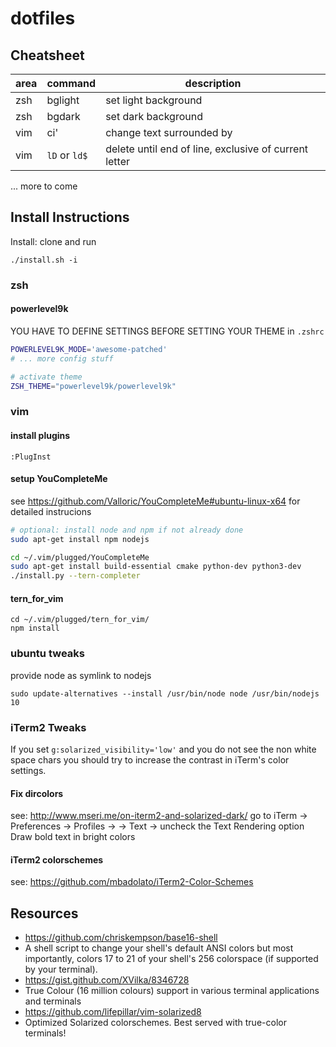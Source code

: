 # dotfiles

## Cheatsheet

| area | command      | description                                           |
|------|--------------|-------------------------------------------------------|
| zsh  | bglight      | set light background                                  |
| zsh  | bgdark       | set dark background                                   |
| vim  | ci'          | change text surrounded by                             |
| vim  | `lD` or `ld$`| delete until end of line, exclusive of current letter |

... more to come


## Install Instructions

Install: clone and run 

```
./install.sh -i
```
### zsh

#### powerlevel9k

YOU HAVE TO DEFINE SETTINGS BEFORE SETTING YOUR THEME in `.zshrc`

```bash
POWERLEVEL9K_MODE='awesome-patched'
# ... more config stuff

# activate theme
ZSH_THEME="powerlevel9k/powerlevel9k"
```

### vim

#### install plugins

```
:PlugInst
```

#### setup YouCompleteMe

see https://github.com/Valloric/YouCompleteMe#ubuntu-linux-x64 for detailed instrucions


```bash
# optional: install node and npm if not already done
sudo apt-get install npm nodejs

cd ~/.vim/plugged/YouCompleteMe
sudo apt-get install build-essential cmake python-dev python3-dev
./install.py --tern-completer
```

#### tern_for_vim

```
cd ~/.vim/plugged/tern_for_vim/
npm install
```


### ubuntu tweaks

provide node as symlink to nodejs

```
sudo update-alternatives --install /usr/bin/node node /usr/bin/nodejs 10
```

### iTerm2 Tweaks

If you set `g:solarized_visibility='low'` and you do not see the non white
space chars you should try to increase the contrast in iTerm's color settings.

#### Fix dircolors

see: http://www.mseri.me/on-iterm2-and-solarized-dark/
go to iTerm -> Preferences -> Profiles -> <our profile> -> Text -> uncheck the
Text Rendering option Draw bold text in bright colors


#### iTerm2 colorschemes

see: https://github.com/mbadolato/iTerm2-Color-Schemes


## Resources

* https://github.com/chriskempson/base16-shell
 * A shell script to change your shell's default ANSI colors but most
   importantly, colors 17 to 21 of your shell's 256 colorspace (if supported by
   your terminal).
* https://gist.github.com/XVilka/8346728
 * True Colour (16 million colours) support in various terminal applications
   and terminals
* https://github.com/lifepillar/vim-solarized8
 * Optimized Solarized colorschemes. Best served with true-color terminals!

